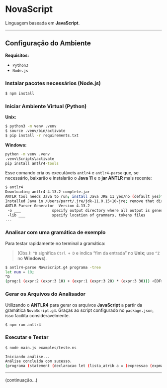 # NovaScript
Linguagem baseada em **JavaScript**.

---

## Configuração do Ambiente
**Requisitos:**
- `Python3`
- `Node.js`


### Instalar pacotes necessários (Node.js)
```bash
$ npm install
```



### Iniciar Ambiente Virtual (Python)
**Unix:**
```bash
$ python3 -m venv .venv
$ source .venv/bin/activate
$ pip install -r requirements.txt
```

**Windows:**
```cmd
python -m venv .venv
.venv\Scripts\activate
pip install antlr4-tools
```

Esse comando cria os executáveis `antlr4` e `antlr4-parse` que, se necessário, baixarão e instalarão o **Java 11** e o **jar ANTLR** mais recente:

```bash
$ antlr4 
Downloading antlr4-4.13.2-complete.jar
ANTLR tool needs Java to run; install Java JRE 11 yes/no (default yes)? y
Installed Java in /Users/parrt/.jre/jdk-11.0.15+10-jre; remove that dir to uninstall
ANTLR Parser Generator  Version 4.13.2
 -o ___              specify output directory where all output is generated
 -lib ___            specify location of grammars, tokens files
...
```



### Analisar com uma gramática de exemplo
Para testar rapidamente no terminal a gramática:
> (Obs.): `^D` significa `Ctrl + D` e indica “fim da entrada” no **Unix**; use `^Z` no **Windows**).

```bash
$ antlr4-parse NovaScript.g4 programa -tree
let num = 10;
^D
(prog:1 (expr:2 (expr:3 10) + (expr:1 (expr:3 20) * (expr:3 30))) <EOF>)
```



### Gerar os Arquivos do Analisador
Utilizando o **ANTLR4** para gerar os arquivos **JavaScript** a partir da gramática `NovaScript.g4`. Graças ao script configurado no `package.json`, isso facilita consideravelmente.

```bash
$ npm run antlr4
```



### Executar e Testar
```bash
$ node main.js examples/teste.ns

Iniciando análise...
Análise concluída com sucesso.
(programa (statement (declaracao let (lista_atrib a = (expressao (expmat (termo (fator (numero 10))))))) ;) (statement (declaracao let (lista_atrib b = (expressao (expmat (termo (fator (numero 20))))))) ;) (statement (declaracao let (lista_atrib resultado = (expressao (expmat (termo (fator (numero a))) + (termo (fator (numero b))))))) ;) (statement (escrever console.log ( (concatenacao_log (elemento_log "O resultado da soma é: ") + (elemento_log (expressao (expmat (termo (fator (numero resultado))))))) )) ;))
```

---

(continuação...)
